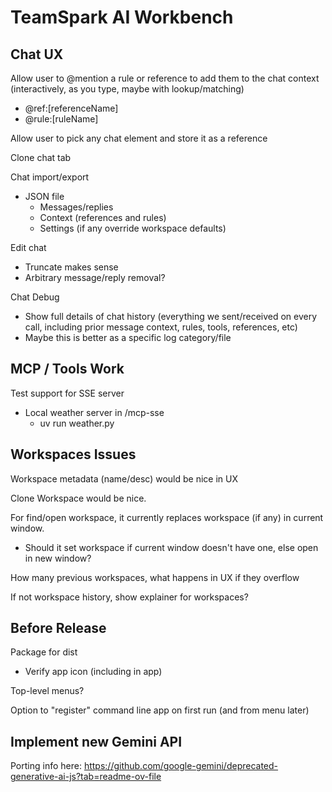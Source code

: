 # TeamSpark AI Workbench

## Chat UX

Allow user to @mention a rule or reference to add them to the chat context (interactively, as you type, maybe with lookup/matching)
- @ref:[referenceName]
- @rule:[ruleName]

Allow user to pick any chat element and store it as a reference

Clone chat tab

Chat import/export
- JSON file
  - Messages/replies
  - Context (references and rules)
  - Settings (if any override workspace defaults)

Edit chat
- Truncate makes sense
- Arbitrary message/reply removal?

Chat Debug
- Show full details of chat history (everything we sent/received on every call, including prior message context, rules, tools, references, etc)
- Maybe this is better as a specific log category/file

## MCP / Tools Work

Test support for SSE server
- Local weather server in /mcp-sse
  - uv run weather.py

## Workspaces Issues

Workspace metadata (name/desc) would be nice in UX

Clone Workspace would be nice.

For find/open workspace, it currently replaces workspace (if any) in current window.
- Should it set workspace if current window doesn't have one, else open in new window?

How many previous workspaces, what happens in UX if they overflow

If not workspace history, show explainer for workspaces?

## Before Release

Package for dist
- Verify app icon (including in app)

Top-level menus?

Option to "register" command line app on first run (and from menu later)

## Implement new Gemini API

Porting info here: https://github.com/google-gemini/deprecated-generative-ai-js?tab=readme-ov-file